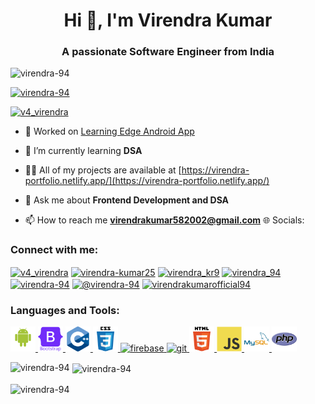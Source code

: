 <h1 align="center">Hi 👋, I'm Virendra Kumar</h1>
<h3 align="center">A passionate Software Engineer from India</h3>

<p align="left"> <img src="https://komarev.com/ghpvc/?username=virendra-94&label=Profile%20views&color=0e75b6&style=flat" alt="virendra-94" /> </p>

<p align="left"> <a href="https://github.com/ryo-ma/github-profile-trophy"><img src="https://github-profile-trophy.vercel.app/?username=virendra-94" alt="virendra-94" /></a> </p>

<p align="left"> <a href="https://twitter.com/v4_virendra" target="blank"><img src="https://img.shields.io/twitter/follow/v4_virendra?logo=twitter&style=for-the-badge" alt="v4_virendra" /></a> </p>

- 🔭 Worked on [Learning Edge Android App](https://github.com/Virendra-94/Learning_Edge)

- 🌱 I’m currently learning **DSA**

- 👨‍💻 All of my projects are available at [https://virendra-portfolio.netlify.app/](https://virendra-portfolio.netlify.app/)

- 💬 Ask me about **Frontend Development and DSA**

- 📫 How to reach me **virendrakumar582002@gmail.com** 
🌐 Socials:

<h3 align="left">Connect with me:</h3>
<p align="left">
<a href="https://twitter.com/v4_virendra" target="blank"><img align="center" src="https://raw.githubusercontent.com/rahuldkjain/github-profile-readme-generator/master/src/images/icons/Social/twitter.svg" alt="v4_virendra" height="30" width="40" /></a>
<a href="https://linkedin.com/in/virendra-kumar25" target="blank"><img align="center" src="https://raw.githubusercontent.com/rahuldkjain/github-profile-readme-generator/master/src/images/icons/Social/linked-in-alt.svg" alt="virendra-kumar25" height="30" width="40" /></a>
<a href="https://instagram.com/virendra_kr9" target="blank"><img align="center" src="https://raw.githubusercontent.com/rahuldkjain/github-profile-readme-generator/master/src/images/icons/Social/instagram.svg" alt="virendra_kr9" height="30" width="40" /></a>
<a href="https://www.hackerrank.com/virendra_94" target="blank"><img align="center" src="https://raw.githubusercontent.com/rahuldkjain/github-profile-readme-generator/master/src/images/icons/Social/hackerrank.svg" alt="virendra_94" height="30" width="40" /></a>
<a href="https://www.leetcode.com/virendra-94" target="blank"><img align="center" src="https://raw.githubusercontent.com/rahuldkjain/github-profile-readme-generator/master/src/images/icons/Social/leet-code.svg" alt="virendra-94" height="30" width="40" /></a>
<a href="https://www.hackerearth.com/@virendra-94" target="blank"><img align="center" src="https://raw.githubusercontent.com/rahuldkjain/github-profile-readme-generator/master/src/images/icons/Social/hackerearth.svg" alt="@virendra-94" height="30" width="40" /></a>
<a href="https://auth.geeksforgeeks.org/user/virendrakumarofficial94" target="blank"><img align="center" src="https://raw.githubusercontent.com/rahuldkjain/github-profile-readme-generator/master/src/images/icons/Social/geeks-for-geeks.svg" alt="virendrakumarofficial94" height="30" width="40" /></a>
</p>

<h3 align="left">Languages and Tools:</h3>
<p align="left"> <a href="https://developer.android.com" target="_blank" rel="noreferrer"> <img src="https://raw.githubusercontent.com/devicons/devicon/master/icons/android/android-original-wordmark.svg" alt="android" width="40" height="40"/> </a> <a href="https://getbootstrap.com" target="_blank" rel="noreferrer"> <img src="https://raw.githubusercontent.com/devicons/devicon/master/icons/bootstrap/bootstrap-plain-wordmark.svg" alt="bootstrap" width="40" height="40"/> </a>  </a> <a href="https://www.w3schools.com/cpp/" target="_blank" rel="noreferrer"> <img src="https://raw.githubusercontent.com/devicons/devicon/master/icons/cplusplus/cplusplus-original.svg" alt="cplusplus" width="40" height="40"/> </a> <a href="https://www.w3schools.com/css/" target="_blank" rel="noreferrer"> <img src="https://raw.githubusercontent.com/devicons/devicon/master/icons/css3/css3-original-wordmark.svg" alt="css3" width="40" height="40"/> </a> <a href="https://firebase.google.com/" target="_blank" rel="noreferrer"> <img src="https://www.vectorlogo.zone/logos/firebase/firebase-icon.svg" alt="firebase" width="40" height="40"/> </a> <a href="https://git-scm.com/" target="_blank" rel="noreferrer"> <img src="https://www.vectorlogo.zone/logos/git-scm/git-scm-icon.svg" alt="git" width="40" height="40"/> </a> <a href="https://www.w3.org/html/" target="_blank" rel="noreferrer"> <img src="https://raw.githubusercontent.com/devicons/devicon/master/icons/html5/html5-original-wordmark.svg" alt="html5" width="40" height="40"/> </a> <a href="https://developer.mozilla.org/en-US/docs/Web/JavaScript" target="_blank" rel="noreferrer"> <img src="https://raw.githubusercontent.com/devicons/devicon/master/icons/javascript/javascript-original.svg" alt="javascript" width="40" height="40"/> </a>  </a> </a> <a href="https://www.mysql.com/" target="_blank" rel="noreferrer"> <img src="https://raw.githubusercontent.com/devicons/devicon/master/icons/mysql/mysql-original-wordmark.svg" alt="mysql" width="40" height="40"/> </a> <a href="https://www.php.net" target="_blank" rel="noreferrer"> <img src="https://raw.githubusercontent.com/devicons/devicon/master/icons/php/php-original.svg" alt="php" width="40" height="40"/> </a></a> </p>

<p><img align="left" src="https://github-readme-stats.vercel.app/api/top-langs?username=virendra-94&show_icons=true&locale=en&layout=compact" alt="virendra-94" /></p>

<p>&nbsp;<img align="center" src="https://github-readme-stats.vercel.app/api?username=virendra-94&show_icons=true&locale=en" alt="virendra-94" /></p>

<p><img align="center" src="https://github-readme-streak-stats.herokuapp.com/?user=virendra-94&" alt="virendra-94" /></p>
